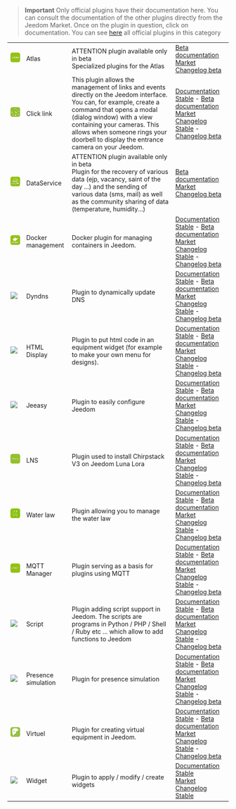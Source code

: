 
>**Important**
>Only official plugins have their documentation here. You can consult the documentation of the other plugins directly from the Jeedom Market. Once on the plugin in question, click on documentation.
>You can see [here](https://market.jeedom.com/index.php?v=d&p=market&type=plugin&categorie=programming) all official plugins in this category


| | | | |
|--- | --- | --- | ---|
|<img src="atlas/beta/atlas_icon.png" class="pluginLogo" width="100" />|Atlas|ATTENTION plugin available only in beta<br/>Specialized plugins for the Atlas|[Beta documentation](atlas/beta/index.md)<br/>[Market](https://market.jeedom.com/index.php?v=d&p=market_display&id=4195)<br/>[Changelog beta](atlas/beta/changelog.md)|
|<img src="clink/clink_icon.png" class="pluginLogo" width="100" />|Click link|This plugin allows the management of links and events directly on the Jeedom interface. You can, for example, create a command that opens a modal (dialog window) with a view containing your cameras. This allows when someone rings your doorbell to display the entrance camera on your Jeedom.|[Documentation Stable](clink/index.md) - [Beta documentation](clink/beta/index.md)<br/>[Market](https://market.jeedom.com/index.php?v=d&p=market_display&id=1867)<br/>[Changelog Stable](clink/changelog.md) - [Changelog beta](clink/beta/changelog.md)|
|<img src="dataservice/beta/dataservice_icon.png" class="pluginLogo" width="100" />|DataService|ATTENTION plugin available only in beta<br/>Plugin for the recovery of various data (ejp, vacancy, saint of the day ...) and the sending of various data (sms, mail) as well as the community sharing of data (temperature, humidity...)|[Beta documentation](dataservice/beta/index.md)<br/>[Market](https://market.jeedom.com/index.php?v=d&p=market_display&id=3886)<br/>[Changelog beta](dataservice/beta/changelog.md)|
|<img src="docker2/docker2_icon.png" class="pluginLogo" width="100" />|Docker management|Docker plugin for managing containers in Jeedom.|[Documentation Stable](docker2/index.md) - [Beta documentation](docker2/beta/index.md)<br/>[Market](https://market.jeedom.com/index.php?v=d&p=market_display&id=4204)<br/>[Changelog Stable](docker2/changelog.md) - [Changelog beta](docker2/beta/changelog.md)|
|<img src="dyndns/dyndns_icon.png" class="pluginLogo" width="100" />|Dyndns|Plugin to dynamically update DNS|[Documentation Stable](dyndns/index.md) - [Beta documentation](dyndns/beta/index.md)<br/>[Market](https://market.jeedom.com/index.php?v=d&p=market_display&id=1928)<br/>[Changelog Stable](dyndns/changelog.md) - [Changelog beta](dyndns/beta/changelog.md)|
|<img src="htmldisplay/htmldisplay_icon.png" class="pluginLogo" width="100" />|HTML Display|Plugin to put html code in an equipment widget (for example to make your own menu for designs).|[Documentation Stable](htmldisplay/index.md) - [Beta documentation](htmldisplay/beta/index.md)<br/>[Market](https://market.jeedom.com/index.php?v=d&p=market_display&id=3843)<br/>[Changelog Stable](htmldisplay/changelog.md) - [Changelog beta](htmldisplay/beta/changelog.md)|
|<img src="jeeasy/jeeasy_icon.png" class="pluginLogo" width="100" />|Jeeasy|Plugin to easily configure Jeedom|[Documentation Stable](jeeasy/index.md) - [Beta documentation](jeeasy/beta/index.md)<br/>[Market](https://market.jeedom.com/index.php?v=d&p=market_display&id=3828)<br/>[Changelog Stable](jeeasy/changelog.md) - [Changelog beta](jeeasy/beta/changelog.md)|
|<img src="lns/lns_icon.png" class="pluginLogo" width="100" />|LNS|Plugin used to install Chirpstack V3 on Jeedom Luna Lora|[Documentation Stable](lns/index.md) - [Beta documentation](lns/beta/index.md)<br/>[Market](https://market.jeedom.com/index.php?v=d&p=market_display&id=4408)<br/>[Changelog Stable](lns/changelog.md) - [Changelog beta](lns/beta/changelog.md)|
|<img src="loideau/loideau_icon.png" class="pluginLogo" width="100" />|Water law|Plugin allowing you to manage the water law|[Documentation Stable](loideau/index.md) - [Beta documentation](loideau/beta/index.md)<br/>[Market](https://market.jeedom.com/index.php?v=d&p=market_display&id=4491)<br/>[Changelog Stable](loideau/changelog.md) - [Changelog beta](loideau/beta/changelog.md)|
|<img src="mqtt2/mqtt2_icon.png" class="pluginLogo" width="100" />|MQTT Manager|Plugin serving as a basis for plugins using MQTT|[Documentation Stable](mqtt2/index.md) - [Beta documentation](mqtt2/beta/index.md)<br/>[Market](https://market.jeedom.com/index.php?v=d&p=market_display&id=4213)<br/>[Changelog Stable](mqtt2/changelog.md) - [Changelog beta](mqtt2/beta/changelog.md)|
|<img src="script/script_icon.png" class="pluginLogo" width="100" />|Script|Plugin adding script support in Jeedom. The scripts are programs in Python / PHP / Shell / Ruby etc ... which allow to add functions to Jeedom|[Documentation Stable](script/index.md) - [Beta documentation](script/beta/index.md)<br/>[Market](https://market.jeedom.com/index.php?v=d&p=market_display&id=20)<br/>[Changelog Stable](script/changelog.md) - [Changelog beta](script/beta/changelog.md)|
|<img src="simupre/simupre_icon.png" class="pluginLogo" width="100" />|Presence simulation|Plugin for presence simulation|[Documentation Stable](simupre/index.md) - [Beta documentation](simupre/beta/index.md)<br/>[Market](https://market.jeedom.com/index.php?v=d&p=market_display&id=3762)<br/>[Changelog Stable](simupre/changelog.md) - [Changelog beta](simupre/beta/changelog.md)|
|<img src="virtual/virtual_icon.png" class="pluginLogo" width="100" />|Virtuel|Plugin for creating virtual equipment in Jeedom.|[Documentation Stable](virtual/index.md) - [Beta documentation](virtual/beta/index.md)<br/>[Market](https://market.jeedom.com/index.php?v=d&p=market_display&id=21)<br/>[Changelog Stable](virtual/changelog.md) - [Changelog beta](virtual/beta/changelog.md)|
|<img src="widget/widget_icon.png" class="pluginLogo" width="100" />|Widget|Plugin to apply / modify / create widgets|[Documentation Stable](widget/index.md)<br/>[Market](https://market.jeedom.com/index.php?v=d&p=market_display&id=9)<br/>[Changelog Stable](widget/changelog.md)|
